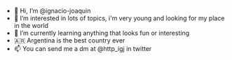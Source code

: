 - 👋 Hi, I’m @ignacio-joaquin
- 👀 I’m interested in lots of topics, i'm very young and looking for my place in the world
- 🌱 I’m currently learning anything that looks fun or interesting
- 🇦🇷 Argentina is the best country ever
- 📫 You can send me a dm at @http_igj in twitter

<!---
ignacio-joaquin/ignacio-joaquin is a ✨ special ✨ repository because its `README.md` (this file) appears on your GitHub profile.
You can click the Preview link to take a look at your changes.
--->
